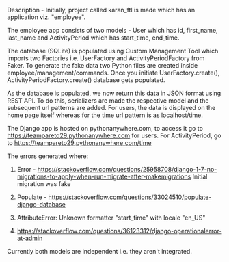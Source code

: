 Description - Initially, project called karan_ftl is made which has an application viz. "employee".

The employee app consists of two models - User which has id, first_name, last_name and ActivityPeriod which has start_time, end_time.

The database (SQLite) is populated using Custom Management Tool which imports two Factories i.e. UserFactory and ActivityPeriodFactory from Faker. To generate the
fake data two Python files are created inside employee/management/commands. Once you initiate UserFactory.create(), ActivityPeriodFactory.create() database gets
populated.

As the database is populated, we now return this data in JSON format using REST API. To do this, serializers are made the respective model and the subsequent url
patterns are added. For users, the data is displayed on the home page itself whereas for the time url pattern is as localhost/time.

The Django app is hosted on pythonanywhere.com, to access it go to https://teampareto29.pythonanywhere.com for users.
For ActivityPeriod, go to https://teampareto29.pythonanywhere.com/time

The errors generated where:
1. Error - https://stackoverflow.com/questions/25958708/django-1-7-no-migrations-to-apply-when-run-migrate-after-makemigrations Initial migration was fake

2. Populate - https://stackoverflow.com/questions/33024510/populate-django-database

3. AttributeError: Unknown formatter "start_time" with locale "en_US"

4. https://stackoverflow.com/questions/36123312/django-operationalerror-at-admin

Currently both models are independent i.e. they aren't integrated.
